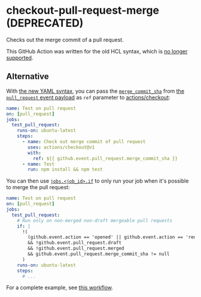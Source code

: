 # checkout-pull-request-merge (DEPRECATED)

Checks out the merge commit of a pull request.

This GitHub Action was written for the old HCL syntax, which is [no longer supported](https://github.blog/changelog/2019-10-01-github-actions-hcl-workflows-are-no-longer-being-run/).

## Alternative

With [the new YAML syntax](https://help.github.com/en/actions/automating-your-workflow-with-github-actions/workflow-syntax-for-github-actions), you can pass the [`merge_commit_sha`](https://developer.github.com/v3/pulls/#response-1) from [the `pull_request` event payload](https://developer.github.com/v3/activity/events/types/#pullrequestevent) as `ref` parameter to [actions/checkout](https://github.com/actions/checkout):
```yaml
name: Test on pull request
on: [pull_request]
jobs:
  test_pull_request:
    runs-on: ubuntu-latest
    steps:
      - name: Check out merge commit of pull request
        uses: actions/checkout@v1
        with:
          ref: ${{ github.event.pull_request.merge_commit_sha }}
      - name: Test
        run: npm install && npm test
```

You can then use [`jobs.<job_id>.if`](https://help.github.com/en/actions/automating-your-workflow-with-github-actions/workflow-syntax-for-github-actions#jobsjob_idif) to only run your job when it's possible to merge the pull request:
```yaml
name: Test on pull request
on: [pull_request]
jobs:
  test_pull_request:
    # Run only on non-merged non-draft mergeable pull requests
    if: |
      !(
        (github.event.action == 'opened' || github.event.action == 'reopened' || github.event.action == 'synchronize')
        && !github.event.pull_request.draft
        && !github.event.pull_request.merged
        && github.event.pull_request.merge_commit_sha != null
      )
    runs-on: ubuntu-latest
    steps:
      # ...
```

For a complete example, see [this workflow](https://github.com/MattiasBuelens/checkout-pull-request-merge/blob/master/.github/workflows/pull-request.yml).
